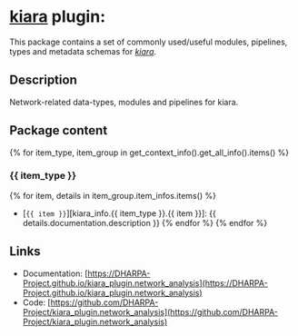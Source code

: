 # [**kiara**](https://dharpa.org/kiara) plugin:

This package contains a set of commonly used/useful modules, pipelines, types and metadata schemas for [*kiara*](https://github.com/DHARPA-project/kiara).

## Description

Network-related data-types, modules and pipelines for kiara.

## Package content

{% for item_type, item_group in get_context_info().get_all_info().items() %}

### {{ item_type }}
{% for item, details in item_group.item_infos.items() %}
- [`{{ item }}`][kiara_info.{{ item_type }}.{{ item }}]: {{ details.documentation.description }}
{% endfor %}
{% endfor %}

## Links

 - Documentation: [https://DHARPA-Project.github.io/kiara_plugin.network_analysis](https://DHARPA-Project.github.io/kiara_plugin.network_analysis)
 - Code: [https://github.com/DHARPA-Project/kiara_plugin.network_analysis](https://github.com/DHARPA-Project/kiara_plugin.network_analysis)
